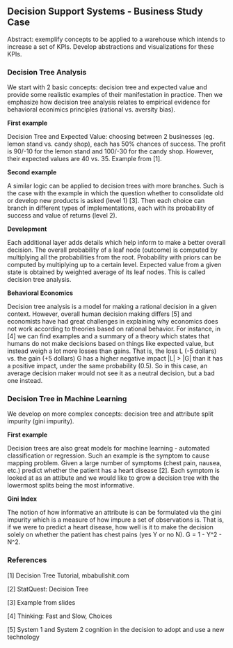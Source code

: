 ## Decision Support Systems - Business Study Case

Abstract: exemplify concepts to be applied to a warehouse which intends to increase a set of KPIs. Develop abstractions and visualizations for these KPIs.

### Decision Tree Analysis

We start with 2 basic concepts: decision tree and expected value and provide some realistic examples of their manifestation in practice. Then we emphasize how decision tree analysis relates to empirical evidence for behavioral econimics principles (rational vs. aversity bias).

**First example**

Decision Tree and Expected Value: choosing between 2 businesses (eg. lemon stand vs. candy shop), each has 50% chances of success. The profit is 90/-10 for the lemon stand and 100/-30 for the candy shop. However, their expected values are 40 vs. 35. Example from [1].

**Second example**

A similar logic can be applied to decision trees with more branches. Such is the case with the example in which the question whether to consolidate old or develop new products is asked (level 1) [3]. Then each choice can branch in different types of implementations, each with its probability of success and value of returns (level 2).

**Development**

Each additional layer adds details which help inform to make a better overall decision. The overall probability of a leaf node (outcome) is computed by multiplying all the probabilities from the root. Probability with priors can be computed by multiplying up to a certain level. Expected value from a given state is obtained by weighted average of its leaf nodes. This is called decision tree analysis.

**Behavioral Economics**

Decision tree analysis is a model for making a rational decision in a given context. However, overall human decision making differs [5] and economists have had great challenges in explaining why economics does not work according to theories based on rational behavior. For instance, in [4] we can find examples and a summary of a theory which states that humans do not make decisions based on things like expected value, but instead weigh a lot more losses than gains. That is, the loss L (-5 dollars) vs. the gain (+5 dollars) G has a higher negative impact |L| > |G| than it has a positive impact, under the same probability (0.5). So in this case, an average decision maker would not see it as a neutral decision, but a bad one instead.

### Decision Tree in Machine Learning

We develop on more complex concepts: decision tree and attribute split impurity (gini impurity).

**First example**

Decision trees are also great models for machine learning - automated classification or regression. Such an example is the symptom to cause mapping problem. Given a large number of symptoms (chest pain, nausea, etc.) predict whether the patient has a heart disease [2]. Each symptom is looked at as an attibute and we would like to grow a decision tree with the lowermost splits being the most informative.

**Gini Index**

The notion of how informative an attribute is can be formulated via the gini impurity which is a measure of how impure a set of observations is. That is, if we were to predict a heart disease, how well is it to make the decision solely on whether the patient has chest pains (yes Y or no N). G = 1 - Y^2 - N^2.

### References

[1] Decision Tree Tutorial, mbabullshit.com

[2] StatQuest: Decision Tree

[3] Example from slides

[4] Thinking: Fast and Slow, Choices

[5] System 1 and System 2 cognition in the decision to adopt and use a new technology

